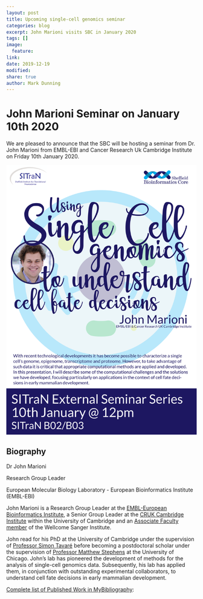 ```yaml
---
layout: post
title: Upcoming single-cell genomics seminar
categories: blog
excerpt: John Marioni visits SBC in January 2020
tags: []
image:
  feature:
link:
date: 2019-12-19
modified:
share: true
author: Mark Dunning
---
```


# John Marioni Seminar on January 10th 2020

We are pleased to announce that the SBC will be hosting a seminar from Dr. John Marioni from EMBL-EBI and Cancer Research Uk Cambridge Institute on Friday 10th January 2020.

![](/assets/images/john_marioni_talk.png)

## Biography

Dr John Marioni

Research Group Leader 

European Molecular Biology Laboratory - European Bioinformatics Institute (EMBL-EBI)

John Marioni is a Research Group Leader at the [EMBL-European Bioinformatics Institute](https://www.ebi.ac.uk/research/marioni), a Senior Group Leader at the [CRUK Cambridge Institute](https://www.cruk.cam.ac.uk/research-groups/marioni-group) within the University of Cambridge and an [Associate Faculty member](https://www.sanger.ac.uk/people/directory/marioni-john) of the Wellcome Sanger Institute.

John read for his PhD at the University of Cambridge under the supervision of [Professor Simon Tavaré](http://www.damtp.cam.ac.uk/user/st321/CRUK_CI.html) before becoming a postdoctoral scholar under the supervision of [Professor Matthew Stephens](https://stat.uchicago.edu/people/profile/matthew-stephens/) at the University of Chicago. John’s lab has pioneered the development of methods for the analysis of single-cell genomics data. Subsequently, his lab has applied them, in conjunction with outstanding experimental collaborators, to understand cell fate decisions in early mammalian development.

[Complete list of Published Work in MyBibliography](https://www.ebi.ac.uk/research/marioni/publications): 